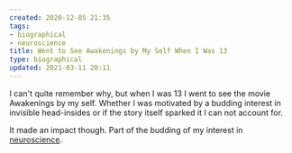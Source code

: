 ```yaml
---
created: 2020-12-05 21:35
tags:
- biographical
- neuroscience
title: Went to See Awakenings by My Self When I Was 13
type: biographical
updated: 2021-03-11 20:11
---
```

   
I can't quite remember why, but when I was 13 I went to see the movie Awakenings by my self. Whether I was motivated by a budding interest in invisible head-insides or if the story itself sparked it I can not account for.    
   
It made an impact though. Part of the budding of my interest in [neuroscience](../www/neuroscience/_moc-neuroscience.md).
